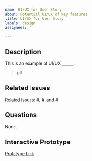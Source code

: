 ```yaml
---
name: UI/UX for User Story
about: Potential UI/UX of key features
title: UI/UX for User Story
labels: design
assignees: ''

---
```


## Description
This is an example of UI/UX ______.
> gif

## Related Issues
Related Issues: #, #, and #

## Questions

None.

## Interactive Prototype
[Prototype Link](Link)

